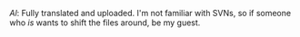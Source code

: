 _Al_: Fully translated and uploaded. I'm not familiar with SVNs, so if someone who _is_ wants to shift the files around, be my guest.